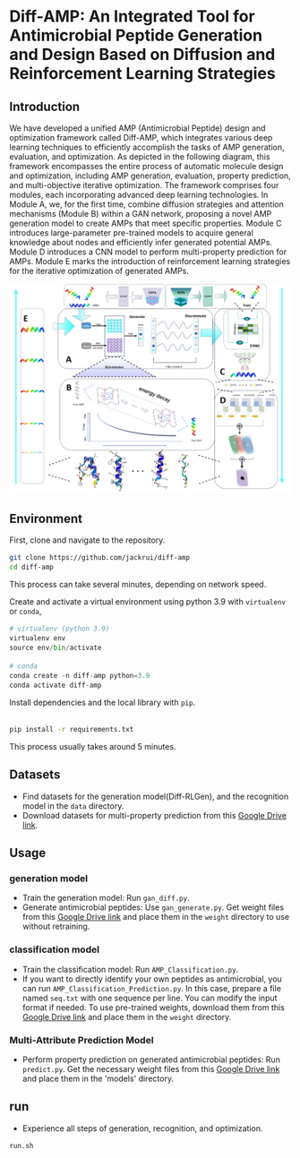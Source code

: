 # Diff-AMP: An Integrated Tool for Antimicrobial Peptide Generation and Design Based on Diffusion and Reinforcement Learning Strategies

## Introduction
We have developed a unified AMP (Antimicrobial Peptide) design and optimization framework called Diff-AMP, which integrates various deep learning techniques to efficiently accomplish the tasks of AMP generation, evaluation, and optimization. As depicted in the following diagram, this framework encompasses the entire process of automatic molecule design and optimization, including AMP generation, evaluation, property prediction, and multi-objective iterative optimization. The framework comprises four modules, each incorporating advanced deep learning technologies. In Module A, we, for the first time, combine diffusion strategies and attention mechanisms (Module B) within a GAN network, proposing a novel AMP generation model to create AMPs that meet specific properties. Module C introduces large-parameter pre-trained models to acquire general knowledge about nodes and efficiently infer generated potential AMPs. Module D introduces a CNN model to perform multi-property prediction for AMPs. Module E marks the introduction of reinforcement learning strategies for the iterative optimization of generated AMPs.

![image](https://github.com/wrab12/diff-amp/blob/main/image/model.png)
## Environment
First, clone and navigate to the repository.
```bash
git clone https://github.com/jackrui/diff-amp
cd diff-amp
```
This process can take several minutes, depending on network speed.

Create and activate a virtual environment using python 3.9 with `virtualenv` or `conda`,
```python
# virtualenv (python 3.9)
virtualenv env
source env/bin/activate

# conda
conda create -n diff-amp python=3.9
conda activate diff-amp
```

Install dependencies and the local library with `pip`.
```bash

pip install -r requirements.txt

```
This process usually takes around 5 minutes.
## Datasets
- Find datasets for the generation model(Diff-RLGen), and the recognition model in the `data` directory.
- Download datasets for multi-property prediction from this [Google Drive link](https://drive.google.com/drive/folders/1ZAr3149wxE-362TsxjATwtdRVOPClk37?usp=drive_link).


## Usage
### generation model
- Train the generation model: Run `gan_diff.py`.
- Generate antimicrobial peptides: Use `gan_generate.py`. Get weight files from this [Google Drive link](https://drive.google.com/drive/folders/1vb_vvso29CQHMt43WpTGxoXTki16oNSm?usp=drive_link) and place them in the `weight` directory to use without retraining.
### classification model
- Train the classification model: Run `AMP_Classification.py`.
- If you want to directly identify your own peptides as antimicrobial, you can run `AMP_Classification_Prediction.py`. In this case, prepare a file named `seq.txt` with one sequence per line. You can modify the input format if needed. To use pre-trained weights, download them from this [Google Drive link](https://drive.google.com/drive/folders/1vb_vvso29CQHMt43WpTGxoXTki16oNSm?usp=drive_link) and place them in the `weight` directory.
### Multi-Attribute Prediction Model
- Perform property prediction on generated antimicrobial peptides: Run `predict.py`. Get the necessary weight files from this [Google Drive link](https://drive.google.com/drive/folders/1iLzwYbq0R3lwJum4laG1KshXs7oXD9fv?usp=drive_link) and place them in the 'models' directory.
## run
- Experience all steps of generation, recognition, and optimization.
```shell
run.sh
```

